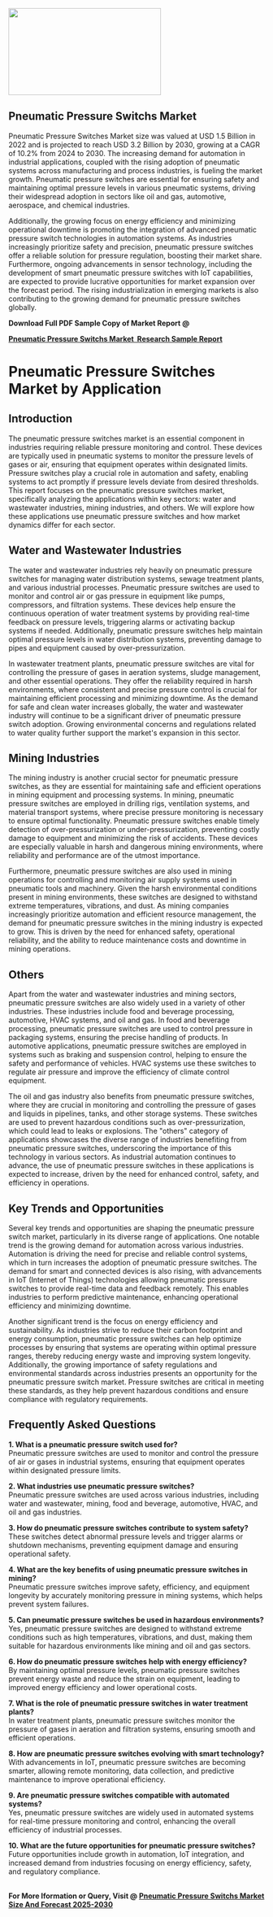 <p><img class="alignnone size-medium wp-image-20088" src="https://ffe5etoiles.com/wp-content/uploads/2024/12/MST1-300x171.png" alt="" width="300" height="171" /></p><p><p> <h2>Pneumatic Pressure Switchs Market </h2><p>Pneumatic Pressure Switches Market size was valued at USD 1.5 Billion in 2022 and is projected to reach USD 3.2 Billion by 2030, growing at a CAGR of 10.2% from 2024 to 2030. The increasing demand for automation in industrial applications, coupled with the rising adoption of pneumatic systems across manufacturing and process industries, is fueling the market growth. Pneumatic pressure switches are essential for ensuring safety and maintaining optimal pressure levels in various pneumatic systems, driving their widespread adoption in sectors like oil and gas, automotive, aerospace, and chemical industries.</p><p>Additionally, the growing focus on energy efficiency and minimizing operational downtime is promoting the integration of advanced pneumatic pressure switch technologies in automation systems. As industries increasingly prioritize safety and precision, pneumatic pressure switches offer a reliable solution for pressure regulation, boosting their market share. Furthermore, ongoing advancements in sensor technology, including the development of smart pneumatic pressure switches with IoT capabilities, are expected to provide lucrative opportunities for market expansion over the forecast period. The rising industrialization in emerging markets is also contributing to the growing demand for pneumatic pressure switches globally.</p></p><p><strong>Download Full PDF Sample Copy of Market Report @</strong></p><p><strong><a href="https://www.verifiedmarketreports.com/download-sample/?rid=358960&utm_source=Sites-google&utm_medium=265" target="_blank">Pneumatic Pressure Switchs Market &nbsp;Research Sample Report</a></strong></p><p> <h1>Pneumatic Pressure Switches Market by Application</h1><h2>Introduction</h2><p>The pneumatic pressure switches market is an essential component in industries requiring reliable pressure monitoring and control. These devices are typically used in pneumatic systems to monitor the pressure levels of gases or air, ensuring that equipment operates within designated limits. Pressure switches play a crucial role in automation and safety, enabling systems to act promptly if pressure levels deviate from desired thresholds. This report focuses on the pneumatic pressure switches market, specifically analyzing the applications within key sectors: water and wastewater industries, mining industries, and others. We will explore how these applications use pneumatic pressure switches and how market dynamics differ for each sector.</p><h2>Water and Wastewater Industries</h2><p>The water and wastewater industries rely heavily on pneumatic pressure switches for managing water distribution systems, sewage treatment plants, and various industrial processes. Pneumatic pressure switches are used to monitor and control air or gas pressure in equipment like pumps, compressors, and filtration systems. These devices help ensure the continuous operation of water treatment systems by providing real-time feedback on pressure levels, triggering alarms or activating backup systems if needed. Additionally, pneumatic pressure switches help maintain optimal pressure levels in water distribution systems, preventing damage to pipes and equipment caused by over-pressurization.</p><p>In wastewater treatment plants, pneumatic pressure switches are vital for controlling the pressure of gases in aeration systems, sludge management, and other essential operations. They offer the reliability required in harsh environments, where consistent and precise pressure control is crucial for maintaining efficient processing and minimizing downtime. As the demand for safe and clean water increases globally, the water and wastewater industry will continue to be a significant driver of pneumatic pressure switch adoption. Growing environmental concerns and regulations related to water quality further support the market's expansion in this sector.</p><h2>Mining Industries</h2><p>The mining industry is another crucial sector for pneumatic pressure switches, as they are essential for maintaining safe and efficient operations in mining equipment and processing systems. In mining, pneumatic pressure switches are employed in drilling rigs, ventilation systems, and material transport systems, where precise pressure monitoring is necessary to ensure optimal functionality. Pneumatic pressure switches enable timely detection of over-pressurization or under-pressurization, preventing costly damage to equipment and minimizing the risk of accidents. These devices are especially valuable in harsh and dangerous mining environments, where reliability and performance are of the utmost importance.</p><p>Furthermore, pneumatic pressure switches are also used in mining operations for controlling and monitoring air supply systems used in pneumatic tools and machinery. Given the harsh environmental conditions present in mining environments, these switches are designed to withstand extreme temperatures, vibrations, and dust. As mining companies increasingly prioritize automation and efficient resource management, the demand for pneumatic pressure switches in the mining industry is expected to grow. This is driven by the need for enhanced safety, operational reliability, and the ability to reduce maintenance costs and downtime in mining operations.</p><h2>Others</h2><p>Apart from the water and wastewater industries and mining sectors, pneumatic pressure switches are also widely used in a variety of other industries. These industries include food and beverage processing, automotive, HVAC systems, and oil and gas. In food and beverage processing, pneumatic pressure switches are used to control pressure in packaging systems, ensuring the precise handling of products. In automotive applications, pneumatic pressure switches are employed in systems such as braking and suspension control, helping to ensure the safety and performance of vehicles. HVAC systems use these switches to regulate air pressure and improve the efficiency of climate control equipment.</p><p>The oil and gas industry also benefits from pneumatic pressure switches, where they are crucial in monitoring and controlling the pressure of gases and liquids in pipelines, tanks, and other storage systems. These switches are used to prevent hazardous conditions such as over-pressurization, which could lead to leaks or explosions. The "others" category of applications showcases the diverse range of industries benefiting from pneumatic pressure switches, underscoring the importance of this technology in various sectors. As industrial automation continues to advance, the use of pneumatic pressure switches in these applications is expected to increase, driven by the need for enhanced control, safety, and efficiency in operations.</p><h2>Key Trends and Opportunities</h2><p>Several key trends and opportunities are shaping the pneumatic pressure switch market, particularly in its diverse range of applications. One notable trend is the growing demand for automation across various industries. Automation is driving the need for precise and reliable control systems, which in turn increases the adoption of pneumatic pressure switches. The demand for smart and connected devices is also rising, with advancements in IoT (Internet of Things) technologies allowing pneumatic pressure switches to provide real-time data and feedback remotely. This enables industries to perform predictive maintenance, enhancing operational efficiency and minimizing downtime.</p><p>Another significant trend is the focus on energy efficiency and sustainability. As industries strive to reduce their carbon footprint and energy consumption, pneumatic pressure switches can help optimize processes by ensuring that systems are operating within optimal pressure ranges, thereby reducing energy waste and improving system longevity. Additionally, the growing importance of safety regulations and environmental standards across industries presents an opportunity for the pneumatic pressure switch market. Pressure switches are critical in meeting these standards, as they help prevent hazardous conditions and ensure compliance with regulatory requirements.</p><h2>Frequently Asked Questions</h2><p><strong>1. What is a pneumatic pressure switch used for?</strong><br>Pneumatic pressure switches are used to monitor and control the pressure of air or gases in industrial systems, ensuring that equipment operates within designated pressure limits.</p><p><strong>2. What industries use pneumatic pressure switches?</strong><br>Pneumatic pressure switches are used across various industries, including water and wastewater, mining, food and beverage, automotive, HVAC, and oil and gas industries.</p><p><strong>3. How do pneumatic pressure switches contribute to system safety?</strong><br>These switches detect abnormal pressure levels and trigger alarms or shutdown mechanisms, preventing equipment damage and ensuring operational safety.</p><p><strong>4. What are the key benefits of using pneumatic pressure switches in mining?</strong><br>Pneumatic pressure switches improve safety, efficiency, and equipment longevity by accurately monitoring pressure in mining systems, which helps prevent system failures.</p><p><strong>5. Can pneumatic pressure switches be used in hazardous environments?</strong><br>Yes, pneumatic pressure switches are designed to withstand extreme conditions such as high temperatures, vibrations, and dust, making them suitable for hazardous environments like mining and oil and gas sectors.</p><p><strong>6. How do pneumatic pressure switches help with energy efficiency?</strong><br>By maintaining optimal pressure levels, pneumatic pressure switches prevent energy waste and reduce the strain on equipment, leading to improved energy efficiency and lower operational costs.</p><p><strong>7. What is the role of pneumatic pressure switches in water treatment plants?</strong><br>In water treatment plants, pneumatic pressure switches monitor the pressure of gases in aeration and filtration systems, ensuring smooth and efficient operations.</p><p><strong>8. How are pneumatic pressure switches evolving with smart technology?</strong><br>With advancements in IoT, pneumatic pressure switches are becoming smarter, allowing remote monitoring, data collection, and predictive maintenance to improve operational efficiency.</p><p><strong>9. Are pneumatic pressure switches compatible with automated systems?</strong><br>Yes, pneumatic pressure switches are widely used in automated systems for real-time pressure monitoring and control, enhancing the overall efficiency of industrial processes.</p><p><strong>10. What are the future opportunities for pneumatic pressure switches?</strong><br>Future opportunities include growth in automation, IoT integration, and increased demand from industries focusing on energy efficiency, safety, and regulatory compliance.</p><strong><br />For More Iformation or Query, Visit @ <a href="https://www.verifiedmarketreports.com/product/pneumatic-pressure-switchs-market/" target="_blank">Pneumatic Pressure Switchs Market Size And Forecast 2025-2030</a></strong></p>

